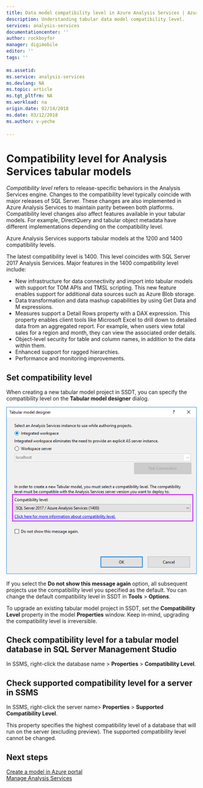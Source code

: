 ```yaml
---
title: Data model compatibility level in Azure Analysis Services | Azure
description: Understanding tabular data model compatibility level.
services: analysis-services
documentationcenter: ''
author: rockboyfor
manager: digimobile
editor: ''
tags: ''

ms.assetid: 
ms.service: analysis-services
ms.devlang: NA
ms.topic: article
ms.tgt_pltfrm: NA
ms.workload: na
origin.date: 02/14/2018
ms.date: 03/12/2018
ms.author: v-yeche

---
```


# Compatibility level for Analysis Services tabular models

*Compatibility level* refers to release-specific behaviors in the Analysis Services engine. Changes to the compatibility level typically coincide with major releases of SQL Server. These changes are also implemented in Azure Analysis Services to maintain parity between both platforms. Compatibility level changes also affect features available in your tabular models. For example, DirectQuery and tabular object metadata have different implementations depending on the compatibility level. 

Azure Analysis Services supports tabular models at the 1200 and 1400 compatibility levels.

The latest compatibility level is 1400. This level coincides with SQL Server 2017 Analysis Services. Major features in the 1400 compatibility level include:

*  New infrastructure for data connectivity and import into tabular models with support for TOM APIs and TMSL scripting. This new feature enables support for additional data sources such as Azure Blob storage.
*  Data transformation and data mashup capabilities by using Get Data and M expressions.
*  Measures support a Detail Rows property with a DAX expression. This property enables client tools like Microsoft Excel to drill down to detailed data from an aggregated report. For example, when users view total sales for a region and month, they can view the associated order details. 
*  Object-level security for table and column names, in addition to the data within them.
*  Enhanced support for ragged hierarchies.
*  Performance and monitoring improvements.

## Set compatibility level 
 When creating a new tabular model project in SSDT, you can specify the compatibility level on the **Tabular model designer** dialog. 

 ![ssas_tabularproject_compat1200](./media/analysis-services-compat-level/aas-tabularproject-compat.png)  

 If you select the **Do not show this message again** option, all subsequent projects use the compatibility level you specified as the default. You can change the default compatibility level in SSDT in **Tools** > **Options**.  

 To upgrade an existing tabular model project in SSDT, set  the **Compatibility Level** property in the model **Properties** window. Keep in-mind, upgrading the compatibility level is irreversible.

## Check compatibility level for a tabular model database in SQL Server Management Studio 
 In SSMS, right-click the database name > **Properties** > **Compatibility Level**.  

## Check supported compatibility level for a server in SSMS  
 In SSMS, right-click the server name>  **Properties** > **Supported Compatibility Level**.  

 This property specifies the highest compatibility level of a database that will run on the server (excluding preview). The supported compatibility level cannot be changed.  

## Next steps
  [Create a model in Azure portal](analysis-services-create-model-portal.md)   
  [Manage Analysis Services](analysis-services-manage.md)
  
<!--Update_Description: update meta properties -->